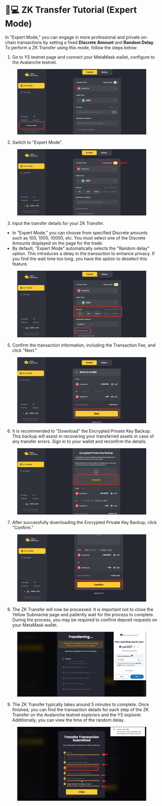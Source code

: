 # 👨💻 ZK Transfer Tutorial (Expert Mode)

In "Expert Mode," you can engage in more professional and private on-chain transactions by setting a fixed **Discrete Amount** and **Random Delay**. To perform a ZK Transfer using this mode, follow the steps below:

1. Go to YS testnet page and connect your MetaMask wallet, configure to the Avalanche testnet.

<figure><img src="../../.gitbook/assets/unknown (6).png" alt=""><figcaption></figcaption></figure>

2. Switch to "Expert Mode".&#x20;

<figure><img src="../../.gitbook/assets/unknown.png" alt=""><figcaption></figcaption></figure>

3. Input the transfer details for your ZK Transfer.&#x20;

* In "Expert Mode," you can choose from specified Discrete amounts such as 100, 1000, 10000, etc. You must select one of the Discrete Amounts displayed on the page for the trade.
* By default, "Expert Mode" automatically selects the "Random delay" option. This introduces a delay in the transaction to enhance privacy. If you find the wait time too long, you have the option to deselect this feature.

<figure><img src="../../.gitbook/assets/unknown (2).png" alt=""><figcaption></figcaption></figure>

5. Confirm the transaction information, including the Transaction Fee, and click "Next."

<figure><img src="../../.gitbook/assets/unknown (5).png" alt=""><figcaption></figcaption></figure>

6. It is recommended to "Download" the Encrypted Private Key Backup. This backup will assist in recovering your transferred assets in case of any transfer errors. Sign in to your wallet and reconfirm the details.

<figure><img src="../../.gitbook/assets/unknown (4).png" alt=""><figcaption></figcaption></figure>

7. After successfully downloading the Encrypted Private Key Backup, click "Confirm."

<figure><img src="../../.gitbook/assets/unknown (7).png" alt=""><figcaption></figcaption></figure>

8. The ZK Transfer will now be processed. It is important not to close the Yellow Submarine page and patiently wait for the process to complete. During the process, you may be required to confirm deposit requests on your MetaMask wallet.

<figure><img src="../../.gitbook/assets/unknown (3).png" alt=""><figcaption></figcaption></figure>

9. The ZK Transfer typically takes around 5 minutes to complete. Once finished, you can find the transaction details for each step of the ZK Transfer on the Avalanche testnet explorers and the YS explorer. Additionally, you can view the time of the random delay.

<figure><img src="../../.gitbook/assets/unknown (1).png" alt=""><figcaption></figcaption></figure>
